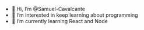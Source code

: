 - 👋 Hi, I’m @Samuel-Cavalcante
- 👀 I’m interested in keep learning about programming
- 🌱 I’m currently learning React and Node

<!---
- 💞️ I’m looking to collaborate on open source projects
- 📫 How to reach me ...
Samuel-Cavalcante/Samuel-Cavalcante is a ✨ special ✨ repository because its `README.md` (this file) appears on your GitHub profile.
You can click the Preview link to take a look at your changes.
--->
